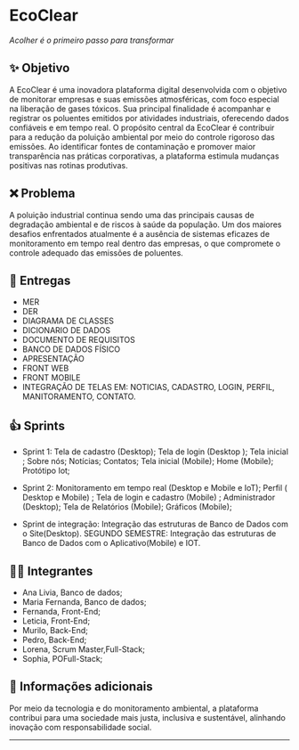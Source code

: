 
# EcoClear

*Acolher é o primeiro passo para transformar*

## ✨ Objetivo
A EcoClear é uma inovadora plataforma digital desenvolvida com o objetivo de monitorar empresas e suas emissões atmosféricas, com foco especial na liberação de gases tóxicos. Sua principal finalidade é acompanhar e registrar os poluentes emitidos por atividades industriais, oferecendo dados confiáveis e em tempo real.
O propósito central da EcoClear é contribuir para a redução da poluição ambiental por meio do controle rigoroso das emissões. Ao identificar fontes de contaminação e promover maior transparência nas práticas corporativas, a plataforma estimula mudanças positivas nas rotinas produtivas.

## ❌ Problema

A poluição industrial continua sendo uma das principais causas de degradação ambiental e de riscos à saúde da população. Um dos maiores desafios enfrentados atualmente é a ausência de sistemas eficazes de monitoramento em tempo real dentro das empresas, o que compromete o controle adequado das emissões de poluentes.

## 📝 Entregas

- MER
- DER
- DIAGRAMA DE CLASSES
- DICIONARIO DE DADOS
- DOCUMENTO DE REQUISITOS
- BANCO DE DADOS FÍSICO
- APRESENTAÇÃO
- FRONT WEB
- FRONT MOBILE
- INTEGRAÇÃO DE TELAS EM: 
NOTICIAS, CADASTRO, LOGIN, PERFIL, MANITORAMENTO, CONTATO.

## 👍 Sprints 

- Sprint 1: 
Tela de cadastro (Desktop); 
Tela de login (Desktop );
Tela inicial ;
Sobre nós;
Notícias;
Contatos;
Tela inicial (Mobile);
Home (Mobile);
Protótipo Iot;


- Sprint 2:
Monitoramento em tempo real (Desktop e Mobile e IoT);
Perfil ( Desktop e Mobile) ;
Tela de login e cadastro (Mobile) ;
Administrador (Desktop);
Tela de Relatórios (Mobile);
 Gráficos (Mobile);


- Sprint de integração:
Integração das estruturas de Banco de Dados com o Site(Desktop).
SEGUNDO SEMESTRE:
 Integração das estruturas de Banco de Dados com o Aplicativo(Mobile) e IOT.

## 👩‍💻 Integrantes 

- Ana Livia, Banco de dados;
- Maria Fernanda, Banco de dados;
- Fernanda, Front-End;
- Leticia, Front-End;
- Murilo, Back-End;
- Pedro, Back-End;
- Lorena, Scrum Master,Full-Stack;
- Sophia, POFull-Stack;

## 📄 Informações adicionais

Por meio da tecnologia e do monitoramento ambiental, a plataforma contribui para uma sociedade mais justa, inclusiva e sustentável, alinhando inovação com responsabilidade social.

---





